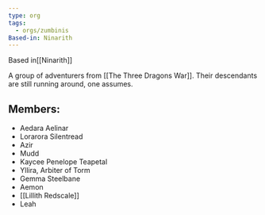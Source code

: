 ```yaml
---
type: org
tags:
  - orgs/zumbinis
Based-in: Ninarith
---
```


<span class="dataview inline-field"><span class="inline-field-key">Based in</span><span class="inline-field-value">[[Ninarith]]</span></span>

A group of adventurers from [[The Three Dragons War]]. Their descendants are still running around, one assumes.

## Members:
* Aedara Aelinar
* Lorarora Silentread
* Azir
* Mudd
* Kaycee Penelope Teapetal
* Yllira, Arbiter of Torm
* Gemma Steelbane
* Aemon
* [[Lillith Redscale]]
* Leah

